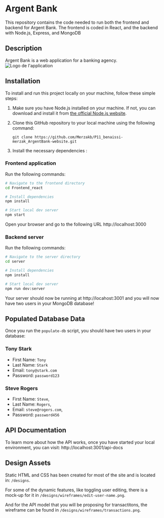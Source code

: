 # Argent Bank

This repository contains the code needed to run both the frontend and backend for Argent Bank.
The frontend is coded in React, and the backend with Node.js, Express, and MongoDB

## Description

Argent Bank is a web application for a banking agency.
![Logo de l'application](./designs/img/argentBankLogo.png) 

## Installation

To install and run this project locally on your machine, follow these simple steps:

1. Make sure you have Node.js installed on your machine. If not, you can download and install it from [the official Node.js website](https://nodejs.org/).

2. Clone this GitHub repository to your local machine using the following command:

    ```
    git clone https://github.com/Merzakb/P11_benaissi-merzak_ArgentBank-website.git
    ```

3. Install the necessary dependencies :

### Frontend application
Run the following commands:

```bash
# Navigate to the frontend directory
cd Frontend_react
```

```bash
# Install dependencies
npm install
```

```bash
# Start local dev server
npm start
``` 
Open your browser and go to the following URL http://localhost:3000
    
### Backend server
Run the following commands:

```bash
# Navigate to the server directory
cd server
``` 
```bash
# Install dependencies
npm install
``` 
```bash
# Start local dev server
npm run dev:server
``` 
Your server should now be running at http://locahost:3001 and you will now have two users in your MongoDB database!


## Populated Database Data

Once you run the `populate-db` script, you should have two users in your database:

### Tony Stark

- First Name: `Tony`
- Last Name: `Stark`
- Email: `tony@stark.com`
- Password: `password123`

### Steve Rogers

- First Name: `Steve`,
- Last Name: `Rogers`,
- Email: `steve@rogers.com`,
- Password: `password456`

## API Documentation

To learn more about how the API works, once you have started your local environment, you can visit: http://localhost:3001/api-docs

## Design Assets

Static HTML and CSS has been created for most of the site and is located in: `/designs`.

For some of the dynamic features, like toggling user editing, there is a mock-up for it in `/designs/wireframes/edit-user-name.png`.

And for the API model that you will be proposing for transactitons, the wireframe can be found in `/designs/wireframes/transactions.png`.
